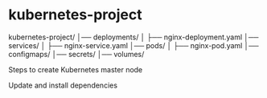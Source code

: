 # kubernetes-project

kubernetes-project/
│── deployments/
│   ├── nginx-deployment.yaml
│── services/
│   ├── nginx-service.yaml
│── pods/
│   ├── nginx-pod.yaml
│── configmaps/
│── secrets/
│── volumes/



Steps to create Kubernetes master node

Update and install dependencies





